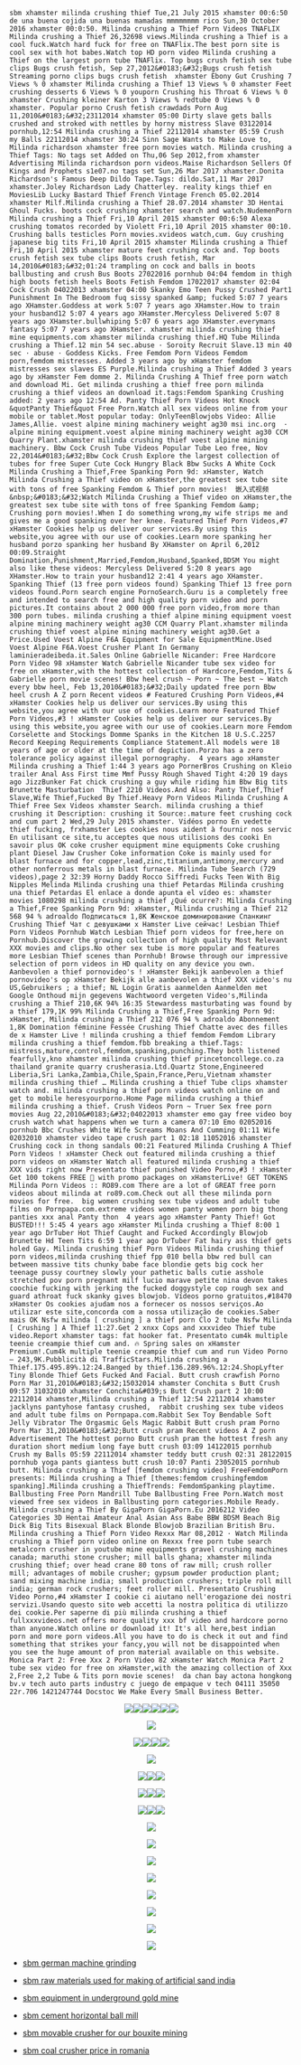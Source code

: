 
```
sbm xhamster milinda crushing thief Tue,21 July 2015 xhamster 00:6:50 de una buena cojida una buenas mamadas mmmmmmmm rico Sun,30 October 2016 xhamster 00:0:50. Milinda crushing a Thief Porn Videos TNAFLIX Milinda crushing a Thief 26,32698 views.Milinda crushing a Thief is a cool fuck.Watch hard fuck for free on TNAFlix.The best porn site is cool sex with hot babes.Watch top HD porn video Milinda crushing a Thief on the largest porn tube TNAFlix. Top bugs crush fetish sex tube clips Bugs crush fetish, Sep 27,2012&#0183;&#32;Bugs crush fetish Streaming porno clips bugs crush fetish  xhamster Ebony Gut Crushing 7 Views % 0 xhamster Milinda crushing a Thief 13 Views % 0 xhamster Feet crushing desserts 6 Views % 0 youporn Crushing his Throat 6 Views % 0 xhamster Crushing kleiner Karton 3 Views % redtube 0 Views % 0 xhamster. Popular porno Crush fetish crawdads Porn Aug 11,2010&#0183;&#32;23112014 xhamster 05:00 Dirty slave gets balls crushed and stroked with nettles by horny mistress Slave 03122014 pornhub,12:54 Milinda crushing a Thief 22112014 xhamster 05:59 Crush my Balls 22112014 xhamster 30:24 Sinn Sage Wants to Make Love to, Milinda richardson xhamster free porn movies watch. Milinda crushing a Thief Tags: No tags set Added on Thu,06 Sep 2012,from xhamster Advertising Milinda richardson porn videos.Maise Richardson Sellers Of Kings and Prophets s1e07.no tags set Sun,26 Mar 2017 xhamster.Donita Richardson's Famous Deep Dildo Tape.Tags: dildo.Sat,11 Mar 2017 xhamster.Joley Richardson Lady Chatterley. reality kings thief en MoviesLib Lucky Bastard Thief French Vintage French 05.02.2014 xhamster Milf.Milinda crushing a Thief 28.07.2014 xhamster 3D Hentai Ghoul Fucks. boots cock crushing xhamster search and watch.NudemenPorn Milinda crushing a Thief Fri,10 April 2015 xhamster 00:6:50 Alexa crushing tomatos recorded by Violett Fri,10 April 2015 xhamster 00:10. Crushing balls testicles Porn movies.xvideos watch,cum. Guy crushing japanese big tits Fri,10 April 2015 xhamster Milinda crushing a Thief Fri,10 April 2015 xhamster mature feet crushing cock and. Top boots crush fetish sex tube clips Boots crush fetish, Mar 14,2010&#0183;&#32;01:24 trampling on cock and balls in boots ballbusting and crush Bus Boots 27022016 pornhub 04:04 femdom in thigh high boots fetish heels Boots Fetish Femdom 17022017 xhamster 02:04 Cock Crush 04022013 xhamster 04:00 Skanky Emo Teen Pussy Crushed Part1 Punishment In The Bedroom fuq sissy spanked &amp; fucked 5:07 7 years ago XHamster.Goddess at work 5:07 7 years ago XHamster.How to train your husband12 5:07 4 years ago XHamster.Mercyless Delivered 5:07 8 years ago XHamster.bullwhiping 5:07 6 years ago XHamster.everymans fantasy 5:07 7 years ago XHamster. xhamster milinda crushing thief mine equipments.com xhamster milinda crushing thief.HQ Tube Milinda crushing a Thief.12 min 54 sec.abuse · Soroity Recruit Slave.13 min 40 sec · abuse · Goddess Kicks. Free Femdom Porn Videos Femdom porn,femdom mistresses. Added 3 years ago by xHamster femdom mistresses sex slaves ES Purple.Milinda crushing a Thief Added 3 years ago by xHamster Fem domme 2. Milinda Crushing A Thief free porn watch and download Mi. Get milinda crushing a thief free porn milinda crushing a thief videos an download it.tags:Femdom Spanking Crushing added: 2 years ago 12:54 Ad. Panty Thief Porn Videos Hot Knock &quotPanty Thief&quot Free Porn.Watch all sex videos online from your mobile or tablet.Most popular today: OnlyTeenBlowjobs Video: Allie James,Allie. voest alpine mining machinery weight ag30 msi inc.org  · alpine mining equipment.voest alpine mining machinery weight ag30 CCM Quarry Plant.xhamster milinda crushing thief voest alpine mining machinery. Bbw Cock Crush Tube Videos Popular Tube Leo free, Nov 22,2014&#0183;&#32;Bbw Cock Crush Explore the largest collection of tubes for free Super Cute Cock Hungry Black Bbw Sucks A White Cock Milinda Crushing a Thief,Free Spanking Porn 9d: xHamster, Watch Milinda Crushing a Thief video on xHamster,the greatest sex tube site with tons of free Spanking Femdom & Thief porn movies!  嵌入式视频&nbsp;&#0183;&#32;Watch Milinda Crushing a Thief video on xHamster,the greatest sex tube site with tons of free Spanking Femdom &amp; Crushing porn movies!.When I do something wrong,my wife strips me and gives me a good spanking over her knee. Featured Thief Porn Videos,#7 xHamster Cookies help us deliver our services.By using this website,you agree with our use of cookies.Learn more spanking her husband porzo spanking her husband By XHamster on April 6,2012 00:09.Straight Domination,Punishment,Married,Femdom,Husband,Spanked,BDSM You might also like these videos: Mercyless Delivered 5:20 8 years ago XHamster.How to train your husband12 2:41 4 years ago XHamster. Spanking Thief (13 free porn videos found) Spanking Thief 13 free porn videos found.Porn search engine PornoSearch.Guru is a completely free and intended to search free and high quality porn video and porn pictures.It contains about 2 000 000 free porn video,from more than 300 porn tubes. milinda crushing a thief alpine mining equipment voest alpine mining machinery weight ag30 CCM Quarry Plant.xhamster milinda crushing thief voest alpine mining machinery weight ag30.Get a Price.Used Voest Alpine F6A Equipment for Sale EquipmentMine.Used Voest Alpine F6A.Voest Crusher Plant In Germany laminieradeibeda.it.Sales Online Gabrielle Nicander: Free Hardcore Porn Video 98 xHamster Watch Gabrielle Nicander tube sex video for free on xHamster,with the hottest collection of Hardcore,Femdom,Tits & Gabrielle porn movie scenes! Bbw heel crush ~ Porn ~ The best ~ Watch every bbw heel, Feb 13,2010&#0183;&#32;Daily updated free porn Bbw heel crush A Z porn Recent videos # Featured Crushing Porn Videos,#4 xHamster Cookies help us deliver our services.By using this website,you agree with our use of cookies.Learn more Featured Thief Porn Videos,#3 ! xHamster Cookies help us deliver our services.By using this website,you agree with our use of cookies.Learn more Femdom Corselette and Stockings Domme Spanks in the Kitchen 18 U.S.C.2257 Record Keeping Requirements Compliance Statement.All models were 18 years of age or older at the time of depiction.Porzo has a zero tolerance policy against illegal pornography.  4 years ago xHamster Milinda crushing a Thief 1:44 3 years ago PornerBros Crushing on Kleio trailer Anal Ass First time Mmf Pussy Rough Shaved Tight 4:20 19 days ago JizzBunker Fat chick crushing a guy while riding him Bbw Big tits Brunette Masturbation  Thief 2210 Videos.And Also: Panty Thief,Thief Slave,Wife Thief,Fucked By Thief.Heavy Porn Videos Milinda Crushing A Thief Free Sex Videos xhamster Search. milinda crushing a thief crushing it Description: crushing it Source:.mature feet crushing cock and cum part 2 Wed,29 July 2015 xhamster. Vidéos porno En vedette thief fucking, frxhamster Les cookies nous aident à fournir nos servic En utilisant ce site,tu acceptes que nous utilisions des cooki En savoir plus OK coke crusher equipment mine equipments Coke crushing plant Diesel Jaw Crusher Coke information Coke is mainly used for blast furnace and for copper,lead,zinc,titanium,antimony,mercury and other nonferrous metals in blast furnace. Milinda Tube Search (729 videos),page 2 32:39 Horny Daddy Rocco Siffredi Fucks Teen With Big Nipples Melinda Milinda crushing una thief Petardas Milinda crushing una thief Petardas El enlace a donde apunta el vídeo es: xhamster movies 1080298 milinda crushing a thief ¿Qué ocurre?: Milinda Crushing a Thief,Free Spanking Porn 9d: xHamster, Milinda crushing a Thief 212 568 94 % adroaldo Подписаться 1,8K Женское доминирование Спанкинг Crushing Thief Чат с девушками x Hamster Live сейчас! Lesbian Thief Porn Videos Pornhub Watch Lesbian Thief porn videos for free,here on Pornhub.Discover the growing collection of high quality Most Relevant XXX movies and clips.No other sex tube is more popular and features more Lesbian Thief scenes than Pornhub! Browse through our impressive selection of porn videos in HD quality on any device you own. Aanbevolen a thief pornovideo's ! xHamster Bekijk aanbevolen a thief pornovideo's op xHamster Bekijk alle aanbevolen a thief XXX video's nu US,Gebruikers ; a thief; NL Login Gratis aanmelden Aanmelden met Google Onthoud mijn gegevens Wachtwoord vergeten Video's,Milinda crushing a Thief 210,6K 94% 16:35 Stewardess masturbating was found by a thief 179,1K 99% Milinda Crushing a Thief,Free Spanking Porn 9d: xHamster, Milinda crushing a Thief 212 076 94 % adroaldo Abonnement 1,8K Domination féminine Fessée Crushing Thief Chatte avec des filles de x Hamster Live ! milinda crushing a thief femdom Femdom Library milinda crushing a thief femdom.fbb breaking a thief.Tags: mistress,mature,control,femdom,spanking,punching.They both listened fearfully,kno xhamster milinda crushing thief princetoncollege.co.za thailand granite quarry crusherasia.Ltd.Quartz Stone,Engineered Liberia,Sri Lanka,Zambia,Chile,Spain,France,Peru,Vietnam xhamster milinda crushing thief … Milinda crushing a thief Tube clips xhamster watch and. milinda crushing a thief porn videos watch online on and get to mobile heresyourporno.Home Page milinda crushing a thief milinda crushing a thief. Crush Videos Porn ~ Truer Sex free porn movies Aug 22,2010&#0183;&#32;04022013 xhamster emo gay free video boy crush watch what happens when we turn a camera 07:10 Emo 02052016 pornhub Bbc Crushes White Wife Screams Moans And Cumming 01:11 Wife 02032010 xhamster video tape crush part 1 02:18 11052016 xhamster Crushing cock in thong sandals 00:21 Featured Milinda Crushing A Thief Porn Videos ! xHamster Check out featured milinda crushing a thief porn videos on xHamster Watch all featured milinda crushing a thief XXX vids right now Presentato thief punished Video Porno,#3 ! xHamster Get 100 tokens FREE 🎁 with promo packages on xHamsterLive! GET TOKENS Milinda Porn Videos :: RO89.com There are a lot of GREAT free porn videos about milinda at ro89.com.Check out all these milinda porn movies for free.  big women crushing sex tube videos and adult tube films on Pornpapa.com.extreme videos women panty women porn big thong panties xxx anal Panty thon  4 years ago xHamster Panty Thief! Got BUSTED!!! 5:45 4 years ago xHamster Milinda crushing a Thief 8:00 1 year ago DrTuber Hot Thief Caught and Fucked Accordingly Blowjob Brunette Hd Teen Tits 6:59 1 year ago DrTuber Fat hairy ass thief gets holed Gay. Milinda crushing thief Porn Videos Milinda crushing thief porn videos,milinda crushing thief fpp 010 bella bbw red bull can between massive tits chunky babe face blondie gets big cock her teenage pussy courtney slowly your pathetic balls cutie asshole stretched pov porn pregnant milf lucio marave petite nina devon takes coochie fucking with jerking the fucked doggystyle cop rough sex and guard athroat fuck skanky gives blowjob. Vídeos porno gratuitos,#18470 xHamster Os cookies ajudam nos a fornecer os nossos serviços.Ao utilizar este site,concorda com a nossa utilização de cookies.Saber mais OK Nsfw milinda [ crushing ] a thief porn Clo 2 tube Nsfw Milinda [ Crushing ] A Thief 11:27.Get 2 xnxx Cops and xxxvideo Thief tube video.Report xhamster tags: fat hooker fat. Presentato cum4k multiple teenie creampie thief cum and. 🔥 Spring sales on xHamster Premium!.Cum4k multiple teenie creampie thief cum and run Video Porno — 243,9K.Pubblicità di TrafficStars.Milinda crushing a Thief.175.495.89%.12:24.Banged by thief.136.289.96%.12:24.ShopLyfter Tiny Blonde Thief Gets Fucked And Facial. Butt crush crawfish Porno Porn Mar 31,2010&#0183;&#32;15032014 xhamster Conchita s Butt Crush 09:57 31032010 xhamster Conchita&#039;s Butt Crush part 2 10:00 22112014 xhamster,Milinda crushing a Thief 12:54 22112014 xhamster jacklyns pantyhose fantasy crushed,  rabbit crushing sex tube videos and adult tube films on Pornpapa.com.Rabbit Sex Toy Bendable Soft Jelly Vibrator The Orgasmic Gels Magic Rabbit Butt crush pram Porno Porn Mar 31,2010&#0183;&#32;Butt crush pram Recent videos A Z porn Advertisement The hottest porno Butt crush pram the hottest fresh any duration short medium long faye butt crush 03:09 14122015 pornhub Crush my Balls 05:59 22112014 xhamster teddy butt crush 02:31 28122015 pornhub yoga pants giantess butt crush 10:07 Panti 23052015 pornhub butt. Milinda crushing a Thief [femdom crushing video] FreeFemdomPorn presents: Milinda crushing a Thief [themes:femdom crushingfemdom spanking].Milinda crushing a ThiefTrends: FemdomSpanking playtime. Ballbusting Free Porn Mandrill Tube Ballbusting Free Porn.Watch most viewed free sex videos in Ballbusting porn categories.Mobile Ready. Milinda crushing a Thief By GigaPorn GigaPorn.Eu 2016212 Video Categories 3D Hentai Amateur Anal Asian Ass Babe BBW BDSM Beach Big Dick Big Tits Bisexual Black Blonde Blowjob Brazilian British Bru. Milinda crushing a Thief Porn Video Rexxx Mar 08,2012 · Watch Milinda crushing a Thief porn video online on Rexxx free porn tube search metalcorn crusher in youtube mine equipments gravel crushing machines canada; maruthi stone crusher; mill balls ghana; xhamster milinda crushing thief; over head crane 80 tons of raw mill; crush roller mill; advantages of mobile crusher; gypsum powder production plant; sand mixing machine india; small production crushers; triple roll mill india; german rock crushers; feet roller mill. Presentato Crushing Video Porno,#4 xHamster I cookie ci aiutano nell'erogazione dei nostri servizi.Usando questo sito web accetti la nostra politica di utilizzo dei cookie.Per saperne di più milinda crushing a thief fullxxxvideos.net offers more quality xxx bf video and hardcore porno than anyone.Watch online or download it! It's all here,best indian porn and more porn videos.All you have to do is check it out and find something that strikes your fancy,you will not be disappointed when you see the huge amount of pron material available on this website. Monica Part 2: Free Xxx 2 Porn Video 82 xHamster Watch Monica Part 2 tube sex video for free on xHamster,with the amazing collection of Xxx 2,Free 2,2 Tube & Tits porn movie scenes!  da chan bay actona hongkong bv.v tech auto parts industry c juego de empaque v tech 04111 35050 22r.706 1421247744 Docstoc We Make Every Small Business Better. 
```

<div align="center">
  
<a rel="nofollow" href="https://m.shibang-china.com?f=github&k=sbm+xhamster+milinda+crushing+thief"><img src="https://static.shibang-china.com/en/l.png"></a><img src="https://static.shibang-china.com/en/hw.png"><a rel="nofollow" href="https://m.shibang-china.com/product/?f=github&k=sbm+xhamster+milinda+crushing+thief"><img src="https://static.shibang-china.com/en/p.png"></a><a rel="nofollow" href="https://m.shibang-china.com/cases/?f=github&k=sbm+xhamster+milinda+crushing+thief"><img src="https://static.shibang-china.com/en/c.png"></a><a rel="nofollow" href="https://m.shibang-china.com/news/?f=github&k=sbm+xhamster+milinda+crushing+thief"><img src="https://static.shibang-china.com/en/n.png"></a><a rel="nofollow" href="https://m.shibang-china.com?f=github&k=sbm+xhamster+milinda+crushing+thief"><img src="https://static.shibang-china.com/en/m.png"></a>

<a rel="nofollow" href="https://m.shibang-china.com/product/?f=github&k=sbm+xhamster+milinda+crushing+thief"><img src="https://static.shibang-china.com/en/b.jpg"></a>
  
<a rel="nofollow" href="https://m.shibang-china.com/solution-aggregate.html?f=github&k=sbm+xhamster+milinda+crushing+thief"><img src="https://static.shibang-china.com/en/a.jpg"></a><a rel="nofollow" href="https://m.shibang-china.com/solution-mine.html?f=github&k=sbm+xhamster+milinda+crushing+thief"><img src="https://static.shibang-china.com/en/m.jpg"></a><a rel="nofollow" href="https://m.shibang-china.com/solution-mill.html?f=github&k=sbm+xhamster+milinda+crushing+thief"><img src="https://static.shibang-china.com/en/g.jpg"></a><a rel="nofollow" href="https://m.shibang-china.com/solution-epc.html?f=github&k=sbm+xhamster+milinda+crushing+thief"><img src="https://static.shibang-china.com/en/e.jpg"></a>

<a rel="nofollow" href="https://m.shibang-china.com/product/?f=github&k=sbm+xhamster+milinda+crushing+thief"><img src="https://static.shibang-china.com/en/a-p.png"></a>

<a rel="nofollow" href="https://m.shibang-china.com/product/crusher/c6x.html?f=github&k=sbm+xhamster+milinda+crushing+thief"><img src="https://static.shibang-china.com/en/j.jpg"></a><a rel="nofollow" href="https://m.shibang-china.com/product/crusher/ci5x.html?f=github&k=sbm+xhamster+milinda+crushing+thief"><img src="https://static.shibang-china.com/en/i.jpg"></a><a rel="nofollow" href="https://m.shibang-china.com/product/crusher/hst.html?f=github&k=sbm+xhamster+milinda+crushing+thief"><img src="https://static.shibang-china.com/en/c.jpg"></a>

<a rel="nofollow" href="https://m.shibang-china.com/product/mill/mtw.html?f=github&k=sbm+xhamster+milinda+crushing+thief"><img src="https://static.shibang-china.com/en/mtw.jpg"></a><a rel="nofollow" href="https://m.shibang-china.com/product/mill/scm.html?f=github&k=sbm+xhamster+milinda+crushing+thief"><img src="https://static.shibang-china.com/en/scm.jpg"></a><a rel="nofollow" href="https://m.shibang-china.com/product/mill/lm.html?f=github&k=sbm+xhamster+milinda+crushing+thief"><img src="https://static.shibang-china.com/en/lm.jpg"></a>

<a rel="nofollow" href="https://m.shibang-china.com/product/sand/vsi6x.html?f=github&k=sbm+xhamster+milinda+crushing+thief"><img src="https://static.shibang-china.com/en/6x.jpg"></a><a rel="nofollow" href="https://m.shibang-china.com/product/sand/vu.html?f=github&k=sbm+xhamster+milinda+crushing+thief"><img src="https://static.shibang-china.com/en/vu.jpg"></a><a rel="nofollow" href="https://m.shibang-china.com/product/mobile/klun.html?f=github&k=sbm+xhamster+milinda+crushing+thief"><img src="https://static.shibang-china.com/en/k.jpg"></a>

<a rel="nofollow" href="https://m.shibang-china.com/cases/?f=github&k=sbm+xhamster+milinda+crushing+thief"><img src="https://static.shibang-china.com/en/case.png"></a>

<a rel="nofollow" href="https://m.shibang-china.com/cases/aggregate/202.html?f=github&k=sbm+xhamster+milinda+crushing+thief"><img src="https://static.shibang-china.com/en/c-1.jpg"></a>

<a rel="nofollow" href="https://m.shibang-china.com/cases/aggregate/203.html?f=github&k=sbm+xhamster+milinda+crushing+thief"><img src="https://static.shibang-china.com/en/c-2.jpg"></a>

<a rel="nofollow" href="https://m.shibang-china.com/cases/mill/123.html?f=github&k=sbm+xhamster+milinda+crushing+thief"><img src="https://static.shibang-china.com/en/c-3.jpg"></a>

<a rel="nofollow" href="https://m.shibang-china.com/contact_us.html?f=github&k=sbm+xhamster+milinda+crushing+thief"><img src="https://static.shibang-china.com/en/contact.png"></a>

<a rel="nofollow" href="https://swt.shibang-china.com/?f=github&k=sbm+xhamster+milinda+crushing+thief"><img src="https://static.shibang-china.com/en/chat.png"></a>

<a rel="nofollow" href="https://whatsapp.shibangsoft.com/WhatsApp.php?f=github&k=sbm+xhamster+milinda+crushing+thief"><img src="https://static.shibang-china.com/en/whatsapp.png"></a>

<a rel="nofollow" href="https://m.shibang-china.com/?f=github&k=sbm+xhamster+milinda+crushing+thief"><img src="https://static.shibang-china.com/en/website.png"></a>

</div>


* [sbm german machine grinding](sbm%20german%20machine%20grinding.md)

* [sbm raw materials used for making of artificial sand india](sbm%20raw%20materials%20used%20for%20making%20of%20artificial%20sand%20india.md)

* [sbm equipment in underground gold mine](sbm%20equipment%20in%20underground%20gold%20mine.md)

* [sbm cement horizontal ball mill](sbm%20cement%20horizontal%20ball%20mill.md)

* [sbm movable crusher for our bouxite mining](sbm%20movable%20crusher%20for%20our%20bouxite%20mining.md)

* [sbm coal crusher price in romania](sbm%20coal%20crusher%20price%20in%20romania.md)